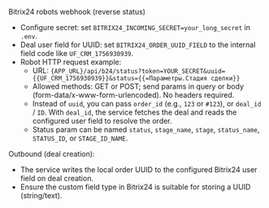 Bitrix24 robots webhook (reverse status)

- Configure secret: set `BITRIX24_INCOMING_SECRET=your_long_secret` in `.env`.
- Deal user field for UUID: set `BITRIX24_ORDER_UUID_FIELD` to the internal field code like `UF_CRM_1756930939`.
- Robot HTTP request example:
  - URL: `{APP_URL}/api/b24/status?token=YOUR_SECRET&uuid={{UF_CRM_1756930939}}&status={{=Параметры.Стадия сделки}}`
  - Allowed methods: GET or POST; send params in query or body (form-data/x-www-form-urlencoded). No headers required.
  - Instead of `uuid`, you can pass `order_id` (e.g., `123` or `#123`), or `deal_id` / `ID`. With `deal_id`, the service fetches the deal and reads the configured user field to resolve the order.
  - Status param can be named `status`, `stage_name`, `stage`, `status_name`, `STATUS_ID`, or `STAGE_ID_NAME`.

Outbound (deal creation):

- The service writes the local order UUID to the configured Bitrix24 user field on deal creation.
- Ensure the custom field type in Bitrix24 is suitable for storing a UUID (string/text).
